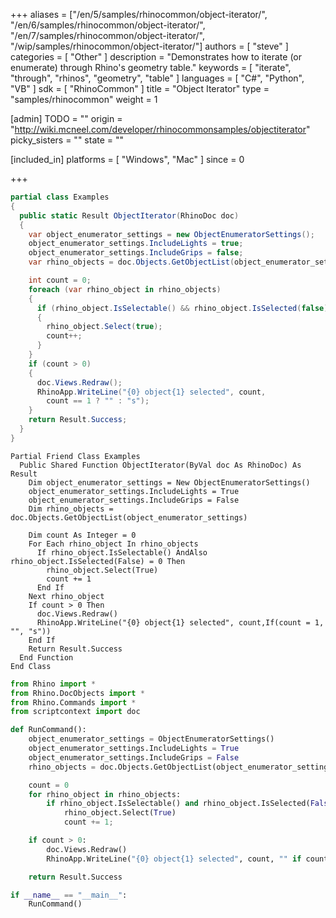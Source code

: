 +++
aliases = ["/en/5/samples/rhinocommon/object-iterator/", "/en/6/samples/rhinocommon/object-iterator/", "/en/7/samples/rhinocommon/object-iterator/", "/wip/samples/rhinocommon/object-iterator/"]
authors = [ "steve" ]
categories = [ "Other" ]
description = "Demonstrates how to iterate (or enumerate) through Rhino's geometry table."
keywords = [ "iterate", "through", "rhinos", "geometry", "table" ]
languages = [ "C#", "Python", "VB" ]
sdk = [ "RhinoCommon" ]
title = "Object Iterator"
type = "samples/rhinocommon"
weight = 1

[admin]
TODO = ""
origin = "http://wiki.mcneel.com/developer/rhinocommonsamples/objectiterator"
picky_sisters = ""
state = ""

[included_in]
platforms = [ "Windows", "Mac" ]
since = 0

+++

<div class="codetab-content" id="cs">

```cs
partial class Examples
{
  public static Result ObjectIterator(RhinoDoc doc)
  {
    var object_enumerator_settings = new ObjectEnumeratorSettings();
    object_enumerator_settings.IncludeLights = true;
    object_enumerator_settings.IncludeGrips = false;
    var rhino_objects = doc.Objects.GetObjectList(object_enumerator_settings);

    int count = 0;
    foreach (var rhino_object in rhino_objects)
    {
      if (rhino_object.IsSelectable() && rhino_object.IsSelected(false) == 0)
      {
        rhino_object.Select(true);
        count++;
      }
    }
    if (count > 0)
    {
      doc.Views.Redraw();
      RhinoApp.WriteLine("{0} object{1} selected", count,
        count == 1 ? "" : "s");
    }
    return Result.Success;
  }
}
```

</div>


<div class="codetab-content" id="vb">

```vbnet
Partial Friend Class Examples
  Public Shared Function ObjectIterator(ByVal doc As RhinoDoc) As Result
	Dim object_enumerator_settings = New ObjectEnumeratorSettings()
	object_enumerator_settings.IncludeLights = True
	object_enumerator_settings.IncludeGrips = False
	Dim rhino_objects = doc.Objects.GetObjectList(object_enumerator_settings)

	Dim count As Integer = 0
	For Each rhino_object In rhino_objects
	  If rhino_object.IsSelectable() AndAlso rhino_object.IsSelected(False) = 0 Then
		rhino_object.Select(True)
		count += 1
	  End If
	Next rhino_object
	If count > 0 Then
	  doc.Views.Redraw()
	  RhinoApp.WriteLine("{0} object{1} selected", count,If(count = 1, "", "s"))
	End If
	Return Result.Success
  End Function
End Class
```

</div>


<div class="codetab-content" id="py">

```python
from Rhino import *
from Rhino.DocObjects import *
from Rhino.Commands import *
from scriptcontext import doc

def RunCommand():
    object_enumerator_settings = ObjectEnumeratorSettings()
    object_enumerator_settings.IncludeLights = True
    object_enumerator_settings.IncludeGrips = False
    rhino_objects = doc.Objects.GetObjectList(object_enumerator_settings)

    count = 0
    for rhino_object in rhino_objects:
        if rhino_object.IsSelectable() and rhino_object.IsSelected(False) == 0:
            rhino_object.Select(True)
            count += 1;

    if count > 0:
        doc.Views.Redraw()
        RhinoApp.WriteLine("{0} object{1} selected", count, "" if count == 1 else "s")

    return Result.Success

if __name__ == "__main__":
    RunCommand()
```

</div>
